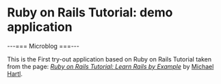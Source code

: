 # Ruby on Rails Tutorial: demo application

 ---===  Microblog    ===---

This is the First try-out application based on Ruby on Rails Tutorial taken from the page:
[*Ruby on Rails Tutorial: Learn Rails by Example*](http://www.railstutorial.org/)
by [Michael Hartl](http://www.michaelhartl.com/).

